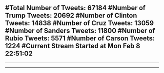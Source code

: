 #Total Number of Tweets: 67184 
#Number of Trump Tweets: 20692
#Number of Clinton Tweets: 14838
#Number of Cruz Tweets: 13059
#Number of Sanders Tweets: 11800
#Number of Rubio Tweets: 5571
#Number of Carson Tweets: 1224
#Current Stream Started at Mon Feb  8 22:51:02
---
---
---
